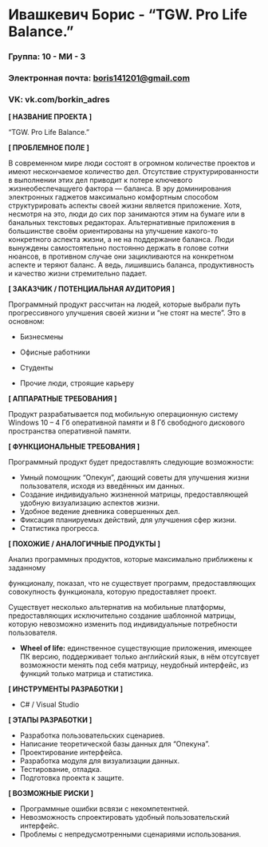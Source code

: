 ﻿# Ивашкевич Борис - “TGW. Pro Life Balance.”



### Группа: 10 - МИ - 3
### Электронная почта:  boris141201@gmail.com
### VK:  vk.com/borkin_adres

**[ НАЗВАНИЕ ПРОЕКТА ]**

“TGW. Pro Life Balance.”

**[ ПРОБЛЕМНОЕ ПОЛЕ ]**

В современном мире люди состоят в огромном количестве проектов и имеют нескончаемое количество дел. Отсутствие структурированности в выполнении этих дел приводит к потере ключевого жизнеобеспечащуего фактора — баланса. В эру доминирования электронных гаджетов максимально комфортным способом структурировать аспекты своей жизни является приложение. Хотя, несмотря на это, люди до сих пор занимаются этим на бумаге или в банальных текстовых редакторах. Альтернативные приложения в большинстве своём ориентированы на улучшение какого-то конкретного аспекта жизни, а не на поддержание баланса. Люди вынуждены самостоятельно постоянно держать в голове сотни нюансов, в противном случае они зацикливаются на конкретном аспекте и теряют баланс. А ведь, лишившись баланса, продуктивность и качество жизни стремительно падает.

**[ ЗАКАЗЧИК / ПОТЕНЦИАЛЬНАЯ АУДИТОРИЯ ]**

Программный продукт рассчитан на людей, которые выбрали путь прогрессивного улучшения своей жизни и “не стоят на месте”. Это в основном:

-  Бизнесмены

 - Офисные работники

 - Студенты

 - Прочие люди, строящие карьеру

**[ АППАРАТНЫЕ ТРЕБОВАНИЯ ]**

Продукт разрабатывается под мобильную операционную систему Windows 10 – 4 Гб оперативной памяти и 8 Гб свободного дискового пространства оперативной памяти.

**[ ФУНКЦИОНАЛЬНЫЕ ТРЕБОВАНИЯ ]**


Программный продукт будет предоставлять следующие возможности:

- Умный помощник “Опекун”, дающий советы для улучшения жизни пользователя, исходя из введённых им данных.
- Создание индивидуально жизненной матрицы, предоставляющей удобную визуализацию аспектов жизни.
- Удобное ведение дневника совершенных дел.
- Фиксация планируемых действий, для улучшения сфер жизни.
- Статистика прогресса.

**[ ПОХОЖИЕ / АНАЛОГИЧНЫЕ ПРОДУКТЫ ]**

Анализ программных продуктов, которые максимально приближены к заданному

функционалу, показал, что не существует программ, предоставляющих совокупность функционала, которую предоставляет проект.

Существует несколько альтернатив на мобильные платформы, предоставляющих исключительно создание шаблонной матрицы, которую невозможно изменить под индивидуальные потребности пользователя.

- **Wheel of life:** единственное существующие  приложения, имеющее ПК версию, поддерживает только английский язык, в нём отсутсвует возможности менять под себя матрицу, неудобный интерфейс, из функций только матрица и статистика.

**[ ИНСТРУМЕНТЫ РАЗРАБОТКИ ]**

-   C# / Visual Studio

**[ ЭТАПЫ РАЗРАБОТКИ ]**

- Разработка пользовательских сценариев.
- Написание теоретической базы данных для “Опекуна”.
- Проектирование интерфейса.
- Разработка модуля для визуализации данных.
- Тестирование, отладка.
- Подготовка проекта к защите.

**[ ВОЗМОЖНЫЕ РИСКИ ]**

- Программные ошибки всвязи с некомпетентней.
- Невозможность спроектировать удобный пользовательский интерфейс.
- Проблемы с непредусмотренными сценариями использования.
